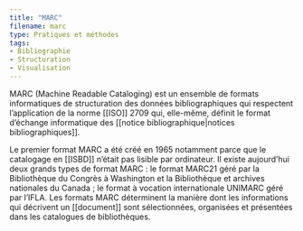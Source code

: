 ```yaml
---
title: "MARC"
filename: marc
type: Pratiques et méthodes
tags:
- Bibliographie
- Structuration
- Visualisation
---
```


MARC (Machine Readable Cataloging) est un ensemble de formats informatiques de structuration des données bibliographiques qui respectent l’application de la norme [[ISO]] 2709 qui, elle-même, définit le format d’échange informatique des [[notice bibliographique|notices bibliographiques]]. 

Le premier format MARC a été créé en 1965 notamment parce que le catalogage en [[ISBD]] n’était pas lisible par ordinateur. Il existe aujourd’hui deux grands types de format MARC : le format MARC21 géré par la Bibliothèque du Congrès à Washington et la Bibliothèque et archives nationales du Canada ; le format à vocation internationale UNIMARC géré par l’IFLA. Les formats MARC déterminent la manière dont les informations qui décrivent un [[document]] sont sélectionnées, organisées et présentées dans les catalogues de bibliothèques.


